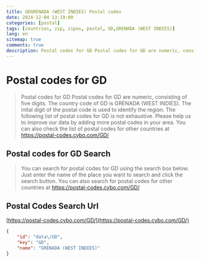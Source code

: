 ```yaml
---
title: GDGRENADA (WEST INDIES) Postal codes 
date: 2024-12-04 13:19:00
categories: [postal]
tags: [countries, zip, zipex, postal, GD,GRENADA (WEST INDIES)]
lang: en
sitemap: true
comments: true
description: Postal codes for GD Postal codes for GD are numeric, consisting of five digits. The country code of GD is GRENADA (WEST INDIES). The inital digit of the postal code is used to identify the region. The following list of postal codes for GD is not exhaustive. Please help us to improve our data by adding more postal codes in your area. You can also check the list of postal codes for other countries at https://postal-codes.cybo.com/GD/
---
```


# Postal codes for GD
> Postal codes for GD Postal codes for GD are numeric, consisting of five digits. The country code of GD is GRENADA (WEST INDIES). The inital digit of the postal code is used to identify the region. The following list of postal codes for GD is not exhaustive. Please help us to improve our data by adding more postal codes in your area. You can also check the list of postal codes for other countries at https://postal-codes.cybo.com/GD/

## Postal codes for GD Search 
> You can search for postal codes for GD using the search box below. Just enter the name of the place you want to search and click the search button. You can also search for postal codes for other countries at https://postal-codes.cybo.com/GD/

## Postal Codes Search Url

[https://postal-codes.cybo.com/GD/](https://postal-codes.cybo.com/GD/)
```json
{
    "id": "data\/GD",
    "key": "GD",
    "name": "GRENADA (WEST INDIES)"
}
```
